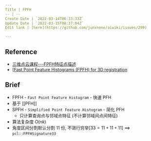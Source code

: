 ```yaml
---
Title | FPFH
-- | --
Create Date | `2022-03-14T06:33:33Z`
Update Date | `2022-03-15T08:37:04Z`
Edit link | [here](https://github.com/junxnone/aiwiki/issues/299)

---
```

## Reference
- [三维点云课程---FPFH特征点描述](https://blog.csdn.net/qq_45369294/article/details/121125386)
- [[Fast Point Feature Histograms (FPFH) for 3D registration](https://www.cvl.iis.u-tokyo.ac.jp/class2016/2016w/papers/6.3DdataProcessing/Rusu_FPFH_ICRA2009.pdf)


## Brief
- FPFH  - `Fast Point Feature Histogram` - 快速 PFH
- 基于 [[PFH]] 
- SPFH - `Simplified Point Feature Histogram` - 简化 PFH 
  - 只计算查询点与邻域点特征 (不计算邻域间点间特征)
- 算法复杂度 $O(nk)$
- 角度区间分割默认分割 11 份, 不进行穷举[$33 = 11 + 11 + 11$] ==> `pcl::FPFHSignature33`

